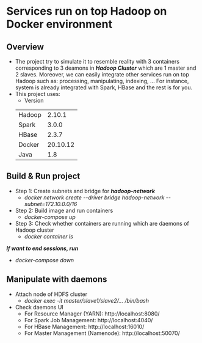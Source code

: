 # Services run on top Hadoop on Docker environment

## Overview
* The project try to simulate it to resemble reality with 3 containers corresponding to 3 deamons in ***Hadoop Cluster*** which are 1 master and 2 slaves. Moreover, we can easily integrate other services run on top Hadoop such as: processing, manipulating, indexing, ... For instance, system is already integrated with Spark, HBase and the rest is for you.
* This project uses:
    * Version 
    <table>
    <tr>
        <td>Hadoop</td>
        <td>2.10.1</td>
    </tr>
   <tr>
        <td>Spark</td>
        <td>3.0.0</td>
    </tr>
   <tr>
        <td>HBase</td>
        <td>2.3.7</td>
    </tr>
   <tr>
        <td>Docker</td>
        <td>20.10.12</td>
    </tr>
    <tr>
        <td>Java</td>
        <td>1.8</td>
    </tr>
   </table>
 
## Build & Run project
* Step 1: Create subnets and bridge for ***hadoop-network***
   * *docker network create --driver bridge hadoop-network --subnet=172.10.0.0/16*
* Step 2: Build image and run containers
   * *docker-compose up*
* Step 3: Check whether containers are running which are daemons of Hadoop cluster
   * *docker container ls*

***If want to end sessions, run***
   * *docker-compose down*
## Manipulate with daemons
* Attach node of HDFS cluster
   * *docker exec -it master/slave1/slave2/... /bin/bash*
* Check daemons UI
   * For Resource Manager (YARN): http://localhost:8080/
   * For Spark Job Management: http://localhost:4040/
   * For HBase Management: http://localhost:16010/
   * For Master Management (Namenode): http://localhost:50070/
